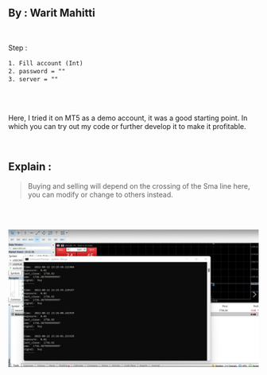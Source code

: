 ## By : Warit Mahitti 

<br />

Step :
```
1. Fill account (Int)
2. password = "" 
3. server = ""
```

<br />
<br />

Here, I tried it on MT5 as a demo account, it was a good starting point. In which you can try out my code or further develop it to make it profitable.

<br />

## Explain :
>Buying and selling will depend on the crossing of the Sma line here, you can modify or change to others instead.

<br />
<br />

![This is an image](https://github.com/JameWM/EA-SMA/blob/main/Img.png)
